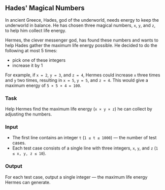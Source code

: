 ## **Hades' Magical Numbers**

In ancient Greece, Hades, god of the underworld, needs energy to keep the underworld in balance. He has chosen three magical numbers, `x`, `y`, and `z`, to help him collect life energy.

Hermes, the clever messenger god, has found these numbers and wants to help Hades gather the maximum life energy possible. He decided to do the following at most 5 times:
- pick one of these integers
- increase it by 1

For example, if `x = 2`, `y = 3`, and `z = 4`, Hermes could increase `x` three times and `y` two times, resulting in `x = 5`, `y = 5`, and `z = 4`. This would give a maximum energy of `5 × 5 × 4 = 100`.

### **Task**
Help Hermes find the maximum life energy (`x × y × z`) he can collect by adjusting the numbers.

### **Input**
- The first line contains an integer `t` (`1 ≤ t ≤ 1000`) — the number of test cases.
- Each test case consists of a single line with three integers, `x`, `y`, and `z` (`1 ≤ x, y, z ≤ 10`).

### **Output**
For each test case, output a single integer — the maximum life energy Hermes can generate.
